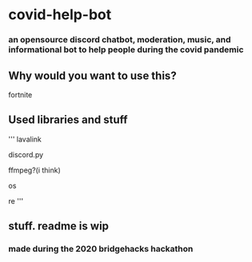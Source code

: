 # covid-help-bot
### an opensource discord chatbot, moderation, music, and informational bot to help people during the covid pandemic

## Why would you want to use this?
fortnite

## Used libraries and stuff
'''
lavalink

discord.py

ffmpeg?(i think)

os

re
'''
## stuff. readme is wip

### made during the 2020 bridgehacks hackathon
